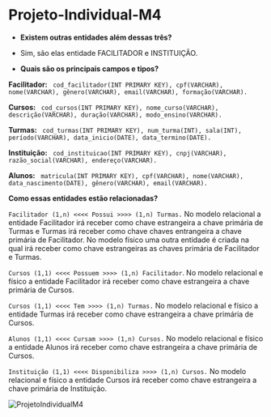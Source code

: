 # Projeto-Individual-M4

- **Existem outras entidades além dessas três?**
- Sim, são elas entidade FACILITADOR e INSTITUIÇÃO.

- **Quais são os principais campos e tipos?**

**Facilitador:**
``` cod_facilitador(INT PRIMARY KEY), cpf(VARCHAR), nome(VARCHAR), gênero(VARCHAR), email(VARCHAR), formação(VARCHAR).```

**Cursos:**
``` cod_cursos(INT PRIMARY KEY), nome_curso(VARCHAR), descrição(VARCHAR), duração(VARCHAR), modo_ensino(VARCHAR).```

**Turmas:**
``` cod_turmas(INT PRIMARY KEY), num_turma(INT), sala(INT), período(VARCHAR), data_inicio(DATE), data_termino(DATE).```

**Instituição:**
``` cod_instituicao(INT PRIMARY KEY), cnpj(VARCHAR), razão_social(VARCHAR), endereço(VARCHAR).```

**Alunos:**
``` matricula(INT PRIMARY KEY), cpf(VARCHAR), nome(VARCHAR), data_nascimento(DATE), gênero(VARCHAR), email(VARCHAR).```

**Como essas entidades estão relacionadas?**

```Facilitador (1,n) <<<< Possui >>>> (1,n) Turmas.``` No modelo relacional a entidade Facilitador irá receber como chave estrangeira a chave primária de Turmas e Turmas irá receber como chave chaves entrangeira a chave primária de Facilitador. No modelo físico uma outra entidade é criada na qual irá receber como chave estrangeiras as chaves primária de Facilitador e Turmas.

```Cursos (1,1) <<<< Possuem >>>> (1,n) Facilitador```. No modelo relacional e físico a entidade Facilitador irá receber como chave estrangeira a chave primária de Cursos.

```Cursos (1,1) <<<< Tem >>>> (1,n) Turmas.``` No modelo relacional e físico a entidade Turmas irá receber como chave estrangeira a chave primária de Cursos.

```Alunos (1,1) <<<< Cursam >>>> (1,n) Cursos.``` No modelo relacional e físico a entidade Alunos irá receber como chave estrangeira a chave primária de Cursos.

```Instituição (1,1) <<<< Disponibiliza >>>> (1,n) Cursos.``` No modelo relacional e físico a entidade Cursos irá receber como chave estrangeira a chave primária de Instituição.

![ProjetoIndividualM4](https://user-images.githubusercontent.com/116724740/222546776-8bade13e-f0e4-4e9c-bd62-86a0e784ad0a.png)
